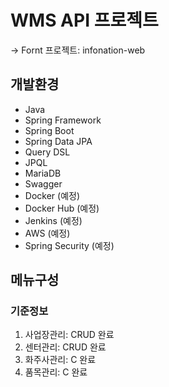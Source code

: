 # WMS API 프로젝트
-> Fornt 프로젝트: infonation-web

## 개발환경
- Java
- Spring Framework
- Spring Boot
- Spring Data JPA
- Query DSL
- JPQL
- MariaDB
- Swagger
- Docker (예정)
- Docker Hub (예정)
- Jenkins (예정)
- AWS (예정)
- Spring Security (예정)


## 메뉴구성
### 기준정보
 1) 사업장관리: CRUD 완료
 2) 센터관리: CRUD 완료
 3) 화주사관리: C 완료
 4) 품목관리: C 완료

